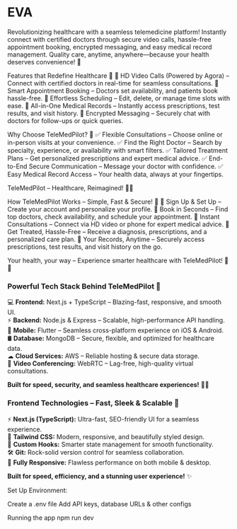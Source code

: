 # EVA
Revolutionizing healthcare with a seamless telemedicine platform! Instantly connect with certified doctors through secure video calls, hassle-free appointment booking, encrypted messaging, and easy medical record management. Quality care, anytime, anywhere—because your health deserves convenience! 🚀

Features that Redefine Healthcare 🚀
🔹 HD Video Calls (Powered by Agora) – Connect with certified doctors in real-time for seamless consultations.
🔹 Smart Appointment Booking – Doctors set availability, and patients book hassle-free.
🔹 Effortless Scheduling – Edit, delete, or manage time slots with ease.
🔹 All-in-One Medical Records – Instantly access prescriptions, test results, and visit history.
🔹 Encrypted Messaging – Securely chat with doctors for follow-ups or quick queries.

Why Choose TeleMedPilot? 🌟
✅ Flexible Consultations – Choose online or in-person visits at your convenience.
✅ Find the Right Doctor – Search by specialty, experience, or availability with smart filters.
✅ Tailored Treatment Plans – Get personalized prescriptions and expert medical advice.
✅ End-to-End Secure Communication – Message your doctor with confidence.
✅ Easy Medical Record Access – Your health data, always at your fingertips.

TeleMedPilot – Healthcare, Reimagined! 🏥💙

How TeleMedPilot Works – Simple, Fast & Secure! 🚀
🔹 Sign Up & Set Up – Create your account and personalize your profile.
🔹 Book in Seconds – Find top doctors, check availability, and schedule your appointment.
🔹 Instant Consultations – Connect via HD video or phone for expert medical advice.
🔹 Get Treated, Hassle-Free – Receive a diagnosis, prescriptions, and a personalized care plan.
🔹 Your Records, Anytime – Securely access prescriptions, test results, and visit history on the go.

Your health, your way – Experience smarter healthcare with TeleMedPilot! 🏥💙

### **Powerful Tech Stack Behind TeleMedPilot 🚀**  

💻 **Frontend:** Next.js + TypeScript – Blazing-fast, responsive, and smooth UI.  
⚡ **Backend:** Node.js & Express – Scalable, high-performance API handling.  
📱 **Mobile:** Flutter – Seamless cross-platform experience on iOS & Android.  
🛢 **Database:** MongoDB – Secure, flexible, and optimized for healthcare data.  
☁ **Cloud Services:** AWS – Reliable hosting & secure data storage.  
🎥 **Video Conferencing:** WebRTC – Lag-free, high-quality virtual consultations.  

**Built for speed, security, and seamless healthcare experiences!** 🏥💙

### **Frontend Technologies – Fast, Sleek & Scalable 🚀**  

⚡ **Next.js (TypeScript):** Ultra-fast, SEO-friendly UI for a seamless experience.  
🎨 **Tailwind CSS:** Modern, responsive, and beautifully styled design.  
🔄 **Custom Hooks:** Smarter state management for smooth functionality.  
🛠 **Git:** Rock-solid version control for seamless collaboration.  
📱 **Fully Responsive:** Flawless performance on both mobile & desktop.  

**Built for speed, efficiency, and a stunning user experience!** ✨

Set Up Environment:

Create a .env file
Add API keys, database URLs & other configs

Running the app
npm run dev
